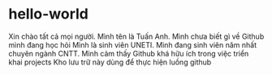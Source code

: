 # hello-world
Xin chào tất cả mọi người. Mình tên là Tuấn Anh. Mình chưa biết gì về Github mình đang học hỏi
Mình là sinh viên UNETI. Mình đang sinh viên năm nhất chuyên ngành CNTT.
Mình cảm thấy Github khá hữu ích trong việc triển khai projects
Kho lưu trữ này dùng để thực hiện luồng github
